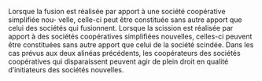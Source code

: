 Lorsque la fusion est réalisée par apport à une société coopérative simplifiée nou- velle, celle-ci peut être constituée sans autre apport que celui des sociétés qui fusionnent.
Lorsque la scission est réalisée par apport à des sociétés coopératives simplifiées nouvelles, celles-ci peuvent être constituées sans autre apport que celui de la société scindée.
Dans les cas prévus aux deux alinéas précédents, les coopérateurs des sociétés coopératives qui disparaissent peuvent agir de plein droit en qualité d’initiateurs des sociétés nouvelles.